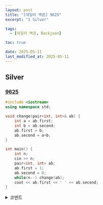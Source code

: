```yaml
---
layout: post
title: "[데일리 백준] 9625"
excerpt: "1 Silver"

tags:
  - [데일리 백준, Backjoon]

toc: true

date: 2025-05-11
last_modified_at: 2025-05-11
---
```

## Silver
### [9625][def]

```c++
#include <iostream>
using namespace std;

void change(pair<int, int>& ab) {
    int a = ab.first;
    int b = ab.second;
    ab.first = b;
    ab.second = a+b;
}

int main() {
    int n;
    cin >> n;
    pair<int, int> ab;
    ab.first = 1;
    ab.second = 0;
    while(n--) change(ab);
    cout << ab.first << ' ' << ab.second;
}
```

<details>
<summary>코멘트</summary>
<div markdown="1">

- 수열 (날먹)

</div>
</details>

[def]: https://www.acmicpc.net/problem/9625